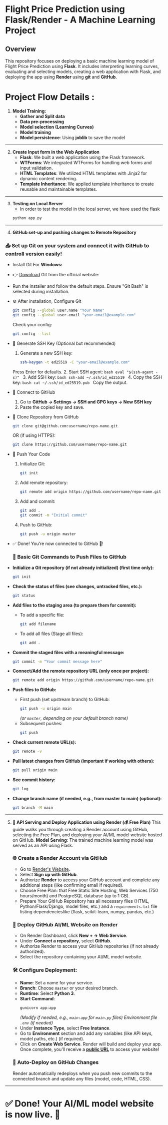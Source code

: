 # Flight Price Prediction using Flask/Render - A Machine Learning Project

## Overview

This repository focuses on deploying a basic machine learning model of Flight Price Prediction using **Flask**. It includes interpreting learning curves, evaluating and selecting models, creating a web application with Flask, and deploying the app using **Render** using **git** and **GitHub**.

# Project Flow Details :
1. **Model Training:**
    - **Gather and Split data**
    - **Data pre-processing**
    - **Model selection (Learning Curves)**
    - **Model training**
    - **Model persistence**: Using **joblib** to save the model

---

2. **Create Input form in the Web Application**
    - **Flask**: We built a web application using the Flask framework.
    - **WTForms**: We integrated WTForms for handling web forms and input validation.
    - **HTML Templates**: We utilized HTML templates with Jinja2 for dynamic content rendering.
    - **Template Inheritance**: We applied template inheritance to create reusable and maintainable templates.

---

3. **Testing on Local Server**
   - In order to test the model in the local server, we have used the flask
   ```bash
   python app.py
   ```

---

4. **GitHub set-up and pushing changes to Remote Repository**
### 📥 Set up Git on your system and connect it with GitHub to controll version easily!
- Install Git For **Windows:**
- 👉 [Download](https://git-scm.com/download/win) Git from the official website: 
- Run the installer and follow the default steps. Ensure "Git Bash" is selected during installation.
- ⚙️ After installation, Configure Git
   ```bash
   git config --global user.name "Your Name"
   git config --global user.email "your-email@example.com"
   ```
   Check your config:
   ```bash
   git config --list
   ```
- 🔐 Generate SSH Key (Optional but recommended)
   1. Generate a new SSH key:
      ```bash
      ssh-keygen -t ed25519 -C "your-email@example.com"
      ```
   Press Enter for defaults.
   2. Start SSH agent:
      ```bash
      eval "$(ssh-agent -s)"
      ```
   3. Add SSH key:
      ```bash
      ssh-add ~/.ssh/id_ed25519
      ```
   4. Copy the SSH key:
      ```bash
      cat ~/.ssh/id_ed25519.pub
      ```
   Copy the output.
- 🔗 Connect to GitHub
   1. Go to **GitHub → Settings → SSH and GPG keys → New SSH key**  
   2. Paste the copied key and save.
- 📂 Clone Repository from GitHub
   ```bash
   git clone git@github.com:username/repo-name.git
   ```
   OR (if using HTTPS):
   ```bash
   git clone https://github.com/username/repo-name.git
   ```
- 🚀 Push Your Code
   1. Initialize Git:
      ```bash
      git init
      ```
   2. Add remote repository:
      ```bash
      git remote add origin https://github.com/username/repo-name.git
      ```
   3. Add and commit:
      ```bash
      git add .
      git commit -m "Initial commit"
      ```
   4. Push to GitHub:
      ```bash
      git push -u origin master
      ```
- ✅ Done! You’re now connected to GitHub 🎉!

    ### 📄 Basic Git Commands to Push Files to GitHub
- **Initialize a Git repository (if not already initialized) (first time only):**
   ```bash
   git init
   ```
- **Check the status of files (see changes, untracked files, etc.):**
   ```bash
   git status
   ```
- **Add files to the staging area (to prepare them for commit):**
   - To add a specific file:
     ```bash
     git add filename
     ```
   - To add all files (Stage all files):
     ```bash
     git add .
     ```
- **Commit the staged files with a meaningful message:**
   ```bash
   git commit -m "Your commit message here"
   ```
- **Connect/Add the remote repository URL (only once per project):**
   ```bash
   git remote add origin https://github.com/username/repo-name.git
   ```
- **Push files to GitHub:**
   - First push (set upstream branch) to GitHub:
     ```bash
     git push -u origin main
     ```
     *(or `master`, depending on your default branch name)*
   - Subsequent pushes:
     ```bash
     git push
     ```
- **Check current remote URL(s):**
   ```bash
   git remote -v
   ```
- **Pull latest changes from GitHub (important if working with others):**
   ```bash
   git pull origin main
   ```
- **See commit history:**
   ```bash
   git log
   ```
- **Change branch name (if needed, e.g., from master to main) (optional):**
    ```bash
    git branch -M main
    ```

--- 

5. **🚀 API Serving and Deploy Application using Render (💰 Free Plan)**
    This guide walks you through creating a Render account using GitHub, selecting the Free Plan, and deploying your AI/ML model website hosted on GitHub. **Model Serving**: The trained machine learning model was served as an API using Flask.
    ### 🌐 Create a Render Account via GitHub
    - Go to [Render's Website](https://render.com/).
    - Select **Sign up with GitHub**.
    - Authorize **Render** to access your GitHub account and complete any additional steps (like confirming email if required).
    - Choose Free Plan: that Free Static Site Hosting, Web Services (750 hours/month) and PostgreSQL database (up to 1 GB).
    - Prepare Your GitHub Repository has all necessary files (HTML, Python/Flask/Django, model files, etc.) and a `requirements.txt` file listing dependencieslike (flask, scikit-learn, numpy, pandas, etc.)
    ### 🚀 Deploy GitHub AI/ML Website on Render
    - On Render Dashboard, click **New + → Web Service**.
    - Under **Connect a repository**, select **GitHub**.
    - Authorize Render to access your GitHub repositories (if not already authorized).
    - Select the repository containing your AI/ML model website.
    ### 🛠️ Configure Deployment:
    - **Name**: Set a name for your service.
    - **Branch**: Choose `master` or your desired branch.
    - **Runtime**: Select **Python 3**.
    - **Start Command**:
        ```bash
        gunicorn app:app
        ```
        _(Modify if needed, e.g., `main:app` for `main.py` files)_
        _Environment file `.env` (if needed)_
    - Under **Instance Type**, select **Free Instance**.
    - Go to **Environment** section and add any variables (like API keys, model paths, etc.) (if required).
    - Click on **Create Web Service**. Render will build and deploy your app. Once complete, you’ll receive a [**public URL**](https://main-ml-model.onrender.com) to access your website!
    ### 🔄 Auto-Deploy on GitHub Changes
    Render automatically redeploys when you push new commits to the connected branch and update any files (model, code, HTML, CSS).

---

# ✅ Done! Your AI/ML model website is now live. 🎉
